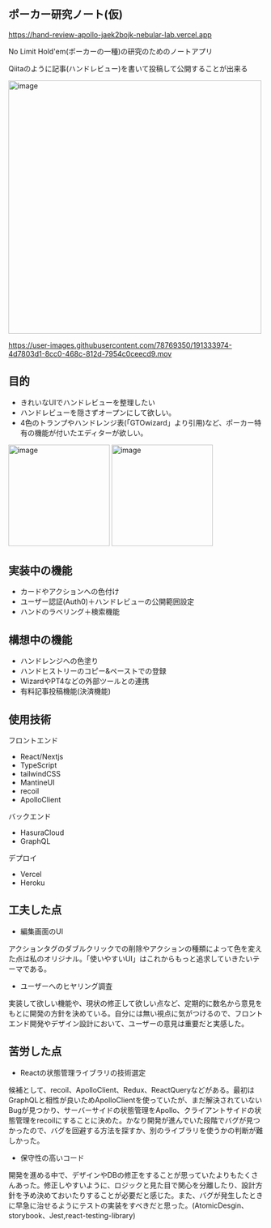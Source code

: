 ## ポーカー研究ノート(仮)
https://hand-review-apollo-jaek2bojk-nebular-lab.vercel.app

No Limit Hold'em(ポーカーの一種)の研究のためのノートアプリ

Qiitaのように記事(ハンドレビュー)を書いて投稿して公開することが出来る

<img width="500" alt="image" src="https://user-images.githubusercontent.com/78769350/191332765-3ff46654-403c-40d3-bbcc-7b74d9b6811e.png">


https://user-images.githubusercontent.com/78769350/191333974-4d7803d1-8cc0-468c-812d-7954c0ceecd9.mov

## 目的
- きれいなUIでハンドレビューを整理したい
- ハンドレビューを隠さずオープンにして欲しい。
- 4色のトランプやハンドレンジ表(「GTOwizard」より引用)など、ポーカー特有の機能が付いたエディターが欲しい。

<img width="200" alt="image" src="https://user-images.githubusercontent.com/78769350/191332126-cf0a88d1-b8ce-4b21-a005-21d0970fc7a0.png">
<img width="200" alt="image" src="https://user-images.githubusercontent.com/78769350/191331820-c413c820-8c4e-4e64-81f9-947d06c2af2a.png">

## 実装中の機能
- カードやアクションへの色付け
- ユーザー認証(Auth0)＋ハンドレビューの公開範囲設定
- ハンドのラベリング＋検索機能

## 構想中の機能
- ハンドレンジへの色塗り
- ハンドヒストリーのコピー&ペーストでの登録
- WizardやPT4などの外部ツールとの連携
- 有料記事投稿機能(決済機能)

## 使用技術

フロントエンド
- React/Nextjs
- TypeScript
- tailwindCSS
- MantineUI 
- recoil
- ApolloClient

バックエンド
- HasuraCloud
- GraphQL

デプロイ
- Vercel
- Heroku

## 工夫した点
- 編集画面のUI

 アクションタグのダブルクリックでの削除やアクションの種類によって色を変えた点は私のオリジナル。「使いやすいUI」はこれからもっと追求していきたいテーマである。
- ユーザーへのヒヤリング調査

 実装して欲しい機能や、現状の修正して欲しい点など、定期的に数名から意見をもとに開発の方針を決めている。自分には無い視点に気がつけるので、フロントエンド開発やデザイン設計において、ユーザーの意見は重要だと実感した。
 
 ## 苦労した点
 - Reactの状態管理ライブラリの技術選定
 
 候補として、recoil、ApolloClient、Redux、ReactQueryなどがある。最初はGraphQLと相性が良いためApolloClientを使っていたが、まだ解決されていないBugが見つかり、サーバーサイドの状態管理をApollo、クライアントサイドの状態管理をrecoilにすることに決めた。かなり開発が進んでいた段階でバグが見つかったので、バグを回避する方法を探すか、別のライブラリを使うかの判断が難しかった。
 - 保守性の高いコード
 
 開発を進める中で、デザインやDBの修正をすることが思っていたよりもたくさんあった。修正しやすいように、ロジックと見た目で関心を分離したり、設計方針を予め決めておいたりすることが必要だと感じた。また、バグが発生したときに早急に治せるようにテストの実装をすべきだと思った。(AtomicDesgin、storybook、Jest,react-testing-library)
